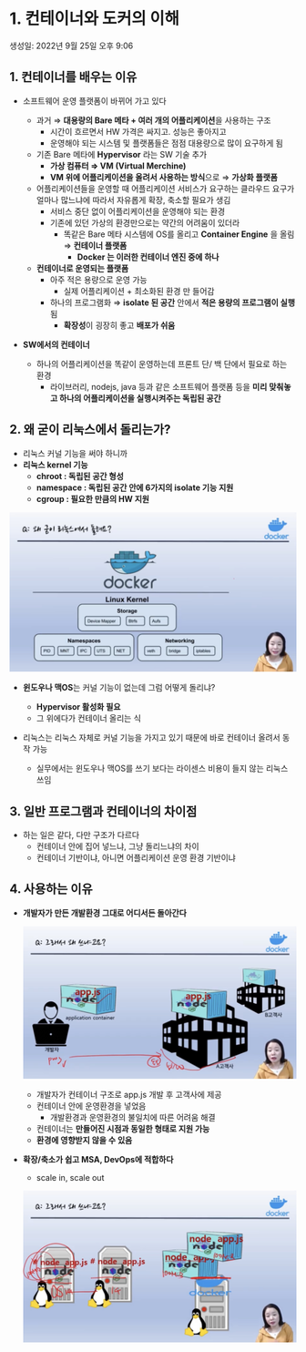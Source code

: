 # 1. 컨테이너와 도커의 이해

생성일: 2022년 9월 25일 오후 9:06

## 1. 컨테이너를 배우는 이유


- 소프트웨어 운영 플랫폼이 바뀌어 가고 있다
    - 과거 ⇒ **대용량의 Bare 메타 + 여러 개의 어플리케이션**을 사용하는 구조
        - 시간이 흐르면서 HW 가격은 싸지고. 성능은 좋아지고
        - 운영해야 되는 시스템 및 플랫폼들은 점점 대용량으로 많이 요구하게 됨
    - 기존 Bare 메타에 **Hypervisor** 라는 SW 기술 추가
        - **가상 컴퓨터 ⇒ VM (Virtual Merchine)**
        - **VM 위에 어플리케이션을 올려서 사용하는 방식**으로 ⇒ **가상화 플랫폼**
    - 어플리케이션들을 운영할 때 어플리케이션 서비스가 요구하는 클라우드 요구가 얼마나 많느냐에 따라서 자유롭게 확장, 축소할 필요가 생김
        - 서비스 중단 없이 어플리케이션을 운영해야 되는 환경
        - 기존에 있던 가상의 환경만으로는 약간의 어려움이 있더라
            - 똑같은 Bare 메타 시스템에 OS를 올리고 **Container Engine** 을 올림 ⇒ **컨테이너 플랫폼**
                - **Docker 는 이러한 컨테이너 엔진 중에 하나**
    - **컨테이너로 운영되는 플랫폼**
        - 아주 적은 용량으로 운영 가능
            - 실제 어플리케이션 + 최소화된 환경 만 들어감
        - 하나의 프로그램화 ⇒ **isolate 된 공간** 안에서 **적은 용량의 프로그램이 실행**됨
            - **확장성**이 굉장히 좋고 **배포가 쉬움**

- **SW에서의 컨테이너**
    - 하나의 어플리케이션을 똑같이 운영하는데 프론트 단/ 백 단에서 필요로 하는 환경
        - 라이브러리, nodejs, java 등과 같은 소프트웨어 플랫폼 등을 **미리 맞춰놓고 하나의 어플리케이션을 실행시켜주는 독립된 공간**

## 2. 왜 굳이 리눅스에서 돌리는가?


- 리눅스 커널 기능을 써야 하니까
- **리눅스 kernel 기능**
    - **chroot : 독립된 공간 형성**
    - **namespace : 독립된 공간 안에 6가지의 isolate 기능 지원**
    - **cgroup : 필요한 만큼의 HW 지원**

![Untitled](../imgs/Docker/ch1/Untitled.png)

- **윈도우나 맥OS**는 커널 기능이 없는데 그럼 어떻게 돌리냐?
    - **Hypervisor 활성화 필요**
    - 그 위에다가 컨테이너 올리는 식

- 리눅스는 리눅스 자체로 커널 기능을 가지고 있기 때문에 바로 컨테이너 올려서 동작 가능
    - 실무에서는 윈도우나 맥OS를 쓰기 보다는 라이센스 비용이 들지 않는 리눅스 쓰임

## 3. 일반 프로그램과 컨테이너의 차이점


- 하는 일은 같다, 다만 구조가 다르다
    - 컨테이너 안에 집어 넣느냐, 그냥 돌리느냐의 차이
    - 컨테이너 기반이냐, 아니면 어플리케이션 운영 환경 기반이냐

## 4. 사용하는 이유


- **개발자가 만든 개발환경 그대로 어디서든 돌아간다**
    
    ![Untitled](../imgs/Docker/ch1/Untitled%201.png)
    
    - 개발자가 컨테이너 구조로 app.js 개발 후 고객사에 제공
    - 컨테이너 안에 운영환경을 넣었음
        - 개발환경과 운영환경의 불일치에 따른 어려움 해결
    - 컨테이너는 **만들어진 시점과 동일한 형태로 지원 가능**
    - **환경에 영향받지 않을 수 있음**

- **확장/축소가 쉽고 MSA, DevOps에 적합하다**
    - scale in, scale out
    
    ![Untitled](../imgs/Docker/ch1/Untitled%202.png)
